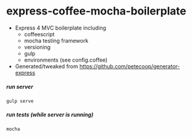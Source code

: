 # express-coffee-mocha-boilerplate
- Express 4 MVC boilerplate including 
  - coffeescript
  - mocha testing framework
  - versioning
  - gulp
  - environments (see config.coffee)
- Generated/tweaked from https://github.com/petecoop/generator-express

##### run server
```
gulp serve
```

##### run tests (while server is running)
```
mocha
```

